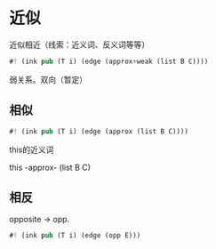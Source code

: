 # 近似

近似相近（线索：近义词、反义词等等）

```rs
#! (ink pub (T i) (edge (approx+weak (list B C))))
```

弱关系。双向（暂定）



## 相似 

```rs
#! (ink pub (T i) (edge (approx (list B C))))
```

this的近义词

this -approx- (list B C)  


## 相反

opposite -> opp.

```rs
#! (ink pub (T i) (edge (opp E)))
```

